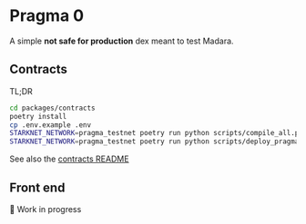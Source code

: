 # Pragma 0

A simple **not safe for production** dex meant to test Madara.

## Contracts

TL;DR

```bash
cd packages/contracts
poetry install
cp .env.example .env
STARKNET_NETWORK=pragma_testnet poetry run python scripts/compile_all.py
STARKNET_NETWORK=pragma_testnet poetry run python scripts/deploy_pragma.py
```

See also the [contracts README](./packages/contracts/README.md)

## Front end

🚧 Work in progress
